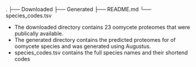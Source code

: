 .
├── Downloaded
├── Generated
├── README.md
└── species_codes.tsv


- The downloaded directory contains 23 oomycete proteomes that were publically available.
- The generated directory contains the predicted proteomes for of oomycete species and was generated using Augustus.
- species_codes.tsv contains the full species names and their shortend codes